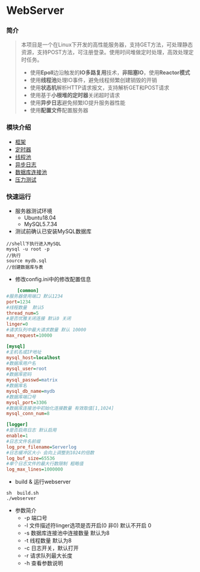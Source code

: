 # WebServer
### 简介

> 本项目是一个在Linux下开发的高性能服务器，支持GET方法，可处理静态资源，支持POST方法，可注册登录。使用时间堆做定时处理，高效处理定时任务。
>
> + 使用**Epoll**边沿触发的**IO多路复用**技术，**非阻塞IO**，使用**Reactor模式**
>+ 使用**线程池**处理IO事件，避免线程频繁创建销毁的开销
> + 使用**状态机**解析HTTP请求报文，支持解析GET和POST请求
>+ 使用基于**小根堆的定时器**关闭超时请求
> + 使用**异步日志**避免频繁IO提升服务器性能
>+ 使用**配置文件**配置服务器
> 

### 模块介绍

+ [框架](./docs/简介.md)
+ [定时器](./docs/定时器.md)
+ [线程池](./docs/线程池.md)
+ [异步日志](docs/异步日志.md)
+ [数据库连接池](docs/数据库连接池.md)
+ [压力测试](docs/压力测试.md)

### 快速运行

+ 服务器测试环境
  + Ubuntu18.04
  + MySQL5.7.34
+ 测试前确认已安装MySQL数据库

``` shell
//shell下执行进入MySQL
mysql -u root -p
//执行 
source mydb.sql
//创建数据库与表
```

+ 修改config.ini中的修改配置信息

```ini
    [common]
#服务器使用端口 默认1234
port=1234
#线程数量  默认5
thread_num=5 
#是否优雅关闭连接 默认0 关闭
linger=0
#请求队列中最大请求数量 默认 10000
max_request=10000

[mysql]
#主机名或IP地址
mysql_host=localhost
#数据库用户名
mysql_user=root
#数据库密码
mysql_passwd=matrix
#数据库名
mysql_db_name=mydb
#数据库端口号
mysql_port=3306
#数据库连接池中初始化连接数量 有效取值[1,1024]
mysql_conn_num=8

[logger]
#是否启用日志 默认启用
enable=1
#日志文件名前缀
log_pre_filename=Serverlog
#日志缓冲区大小 会向上调整到1024的倍数
log_buf_size=65536
#单个日志文件的最大行数限制 粗略值
log_max_lines=1000000

```

+ build   &   运行webserver

```
sh  build.sh
./webserver
```

+ 参数简介
  + -p 端口号
  + -l 文件描述符linger选项是否开启(0 非0)  默认不开启 0 
  + -s 数据库连接池中连接数量  默认为8 
  + -t 线程数量 默认为8
  + -c 日志开关，默认打开
  + -r 请求队列最大长度
  + -h 查看参数说明

